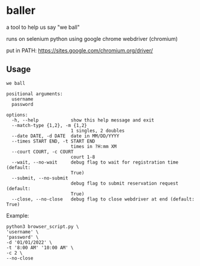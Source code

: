 # baller

a tool to help us say "we ball"

runs on selenium python using google chrome webdriver (chromium)

put in PATH: https://sites.google.com/chromium.org/driver/


## Usage

```
we ball

positional arguments:
  username
  password

options:
  -h, --help            show this help message and exit
  --match-type {1,2}, -m {1,2}
                        1 singles, 2 doubles
  --date DATE, -d DATE  date in MM/DD/YYYY
  --times START END, -t START END
                        times in ?H:mm XM
  --court COURT, -c COURT
                        court 1-8
  --wait, --no-wait     debug flag to wait for registration time (default:
                        True)
  --submit, --no-submit
                        debug flag to submit reservation request (default:
                        True)
  --close, --no-close   debug flag to close webdriver at end (default: True)
```

Example:
```
python3 browser_script.py \
'username' \
'password' \
-d '01/01/2022' \
-t '8:00 AM' '10:00 AM' \
-c 2 \
--no-close
```